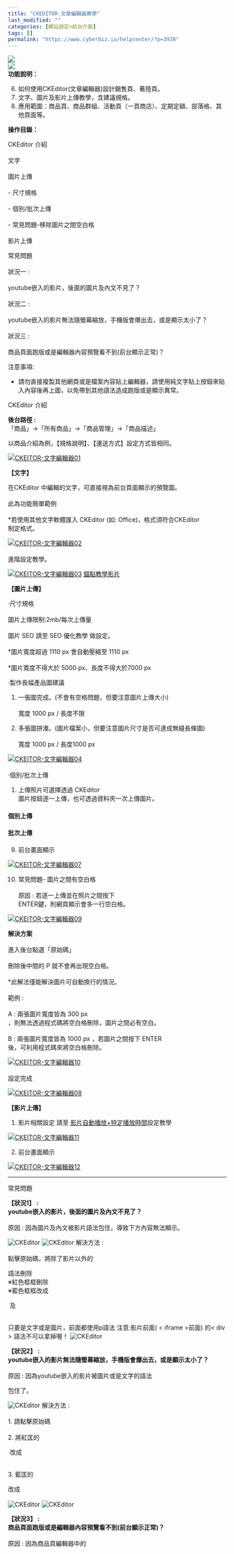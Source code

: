 ```yaml
---
title: "CKEDITOR-文章編輯器教學"
last_modified: ""
categories: [網站設定>前台介面]
tags: []
permalink: "https://www.cyberbiz.io/helpcenter/?p=3938"
---
```


![](https://www.cyberbiz.io/helpcenter/wp-content/uploads/2021/02/20210205_Normal-banner_action_bar.jpg)
![](https://www.cyberbiz.io/support/wp-content/uploads/2021/08/全版本.png)
**功能說明：**  

6. 如何使用CKEditor(文章編輯器)設計銷售頁、著陸頁。 
7. 文字、圖片及影片上傳教學，含建議規格。 
8. 應用範圍：商品頁、商品群組、活動頁（一頁商店）、定期定額、部落格、其他頁面等。 

**操作目錄：**

CKEditor 介紹  
文字  
圖片上傳  
\- 尺寸規格  
\- 個別/批次上傳  
\- 常見問題-移除圖片之間空白格  
影片上傳



常見問題  
狀況一 :  
youtube嵌入的影片，後面的圖片及內文不見了？  
狀況二 :  
youtube嵌入的影片無法隨螢幕縮放，手機版會爆出去，或是顯示太小了？  
狀況三 :  
商品頁面跑版或是編輯器內容預覽看不到(前台顯示正常)？  

注意事項:  

* 請勿直接複製其他網頁或是檔案內容貼上編輯器，請使用純文字貼上按鈕來貼入內容後再上圖，以免帶到其他語法造成跑版或是顯示異常。 



CKEditor 介紹  

**後台路徑 :** 「商品」→「所有商品」→「商品管理」→「商品描述」  

以商品介紹為例，【規格說明】、【運送方式】設定方式皆相同。  



[![CKEITOR-文字編輯器01](https://www.cyberbiz.io/support/wp-content/uploads/2022/01/CKEITOR-文字編輯器01-1.png)](https://www.cyberbiz.io/support/wp-content/uploads/2022/01/CKEITOR-文字編輯器01-1.png)  

**【文字】**  

在CKEditor 中編輯的文字，可直接視為前台頁面顯示的預覽圖。  
此為功能簡單範例  
*若使用其他文字軟體匯入 CKEditor (如: Office)，格式須符合CKEditor 制定格式。  

[![CKEITOR-文字編輯器02](https://www.cyberbiz.io/support/wp-content/uploads/2021/09/CKEITOR-文字編輯器02.png)](https://www.cyberbiz.io/support/wp-content/uploads/2021/09/CKEITOR-文字編輯器02.png)  
進階設定教學。  

[![CKEITOR-文字編輯器03](https://www.cyberbiz.io/support/wp-content/uploads/2021/09/CKEITOR-文字編輯器03.png)](https://www.cyberbiz.io/support/wp-content/uploads/2021/09/CKEITOR-文字編輯器03.png)
[錨點教學影片](https://www.cyberbiz.io/support/wp-content/uploads/2021/09/錨點設定.mp4)  


**【圖片上傳】**  

·尺寸規格  
圖片上傳限制:2mb/每次上傳量  
圖片 SEO 請至 SEO 優化教學 做設定。  
*圖片寬度超過 1110 px 會自動壓縮至 1110 px  
*圖片寬度不得大於 5000 px、長度不得大於7000 px  

·製作長幅產品圖建議  

1. 一張圖完成。(不會有空格問題，但要注意圖片上傳大小)  
寬度 1000 px / 長度不限  

2. 多張圖拼湊。(圖片檔案小，但要注意圖片尺寸是否可達成無縫長條圖)  
寬度 1000 px / 長度1000 px

[![CKEITOR-文字編輯器04](https://www.cyberbiz.io/support/wp-content/uploads/2021/09/CKEITOR-文字編輯器04.png)](https://www.cyberbiz.io/support/wp-content/uploads/2021/09/CKEITOR-文字編輯器04.png)  
·個別/批次上傳  


1. 上傳照片可選擇透過 CKEditor 圖片按鈕逐一上傳，也可透過資料夾一次上傳圖片。

#### 個別上傳

#### 批次上傳

9. 前台畫面顯示  

[![CKEITOR-文字編輯器07](https://www.cyberbiz.io/support/wp-content/uploads/2021/09/CKEITOR-文字編輯器07.png)](https://www.cyberbiz.io/support/wp-content/uploads/2021/09/CKEITOR-文字編輯器07.png)



10. 常見問題- 圖片之間有空白格  
原因 : 若逐一上傳並在照片之間按下 ENTER鍵，則網頁顯示會多一行空白格。  

[![CKEITOR-文字編輯器09](https://www.cyberbiz.io/support/wp-content/uploads/2021/09/CKEITOR-文字編輯器09.png)](https://www.cyberbiz.io/support/wp-content/uploads/2021/09/CKEITOR-文字編輯器09.png)

**解決方案**  
進入後台點選「原始碼」  
刪除後中間的 P 就不會再出現空白格。  
*此解法僅能解決圖片可自動換行的情況。  
範例 :  
A : 兩張圖片寬度皆為 300 px ，則無法透過程式碼將空白格刪除，圖片之間必有空白。  
B : 兩張圖片寬度皆為 1000 px ，若圖片之間按下 ENTER 後，可利用程式碼來將空白格刪除。  

[![CKEITOR-文字編輯器10](https://www.cyberbiz.io/support/wp-content/uploads/2022/01/CKEITOR-文字編輯器10.png)](https://www.cyberbiz.io/support/wp-content/uploads/2022/01/CKEITOR-文字編輯器10.png)  
設定完成  

[![CKEITOR-文字編輯器08](https://www.cyberbiz.io/support/wp-content/uploads/2021/09/CKEITOR-文字編輯器08.png)](https://www.cyberbiz.io/support/wp-content/uploads/2021/09/CKEITOR-文字編輯器08.png)  

**【影片上傳】**  


1. 影片相關設定 請至 [影片自動播放+特定播放時間](https://www.cyberbiz.io/support/?p=19650)設定教學   

[![CKEITOR-文字編輯器11](https://www.cyberbiz.io/support/wp-content/uploads/2022/01/CKEITOR-文字編輯器11.png)](https://www.cyberbiz.io/support/wp-content/uploads/2022/01/CKEITOR-文字編輯器11.png)



2. 前台畫面顯示  

[![CKEITOR-文字編輯器12](https://www.cyberbiz.io/support/wp-content/uploads/2021/09/CKEITOR-文字編輯器12.png)](https://www.cyberbiz.io/support/wp-content/uploads/2021/09/CKEITOR-文字編輯器12.png)

* * *

常見問題  

**【狀況1】 : youtube嵌入的影片，後面的圖片及內文不見了？**  
原因 : 因為圖片及內文被影片語法包住，導致下方內容無法顯示。  

![CKEditor](https://www.cyberbiz.co/support/wp-content/uploads/2020/04/CKEditor13.png)
![CKEditor](https://www.cyberbiz.co/support/wp-content/uploads/2020/04/CKEditor14.png) 解決方法 :  
點擊原始碼，將除了影片以外的<div>語法刪除  
※紅色框框刪除  
※藍色框框改成<p> 及 </p>  
只要是文字或是圖片，前面都使用p語法 注意:影片前面( < iframe >前面) 的< div > 語法不可以拿掉喔！
![CKEditor](https://www.cyberbiz.co/support/wp-content/uploads/2020/04/CKEditor15.png)  

**【狀況2】 : youtube嵌入的影片無法隨螢幕縮放，手機版會爆出去，或是顯示太小了？**  
原因 : 因為youtube嵌入的影片被圖片或是文字的語法 <p>包住了。  

![CKEditor](https://www.cyberbiz.co/support/wp-content/uploads/2020/04/CKEditor16.png) 解決方法 :  
1\. 請點擊原始碼  
2\. 將紅匡的 <p> 改成 <div class="embed-responsive embed-responsive-16by9">  
3\. 藍匡的 </p> 改成 </div>  
![CKEditor](https://www.cyberbiz.co/support/wp-content/uploads/2020/04/CKEditor17.png)
![CKEditor](https://www.cyberbiz.co/support/wp-content/uploads/2020/04/CKEditor18.png)  

**【狀況3】 : 商品頁面跑版或是編輯器內容預覽看不到(前台顯示正常)？**  
原因 : 因為商品頁編輯器中的 <style type="text/css">p, li { white-space: pre-wrap; } <
/style> 語法導致跑版。  
● 通常比較常發生在，從其他網站複製內容貼到編輯器時發生，因為會帶到其他網站的語法。  
![CKEditor](https://www.cyberbiz.co/support/wp-content/uploads/2020/04/CKEditor19.png)  
![CKEditor](https://www.cyberbiz.co/support/wp-content/uploads/2020/04/CKEditor22.png)  
解決方法 :  
1\. 請點擊原始碼  
2\. 找到 <style type="text/css">p, li { white-space: pre-wrap; } < /style >
的語法，刪掉這段即可  
![CKEditor](https://www.cyberbiz.co/support/wp-content/uploads/2020/04/CKEditor20.png)
![CKEditor](https://www.cyberbiz.co/support/wp-content/uploads/2020/04/CKEditor21.png)


